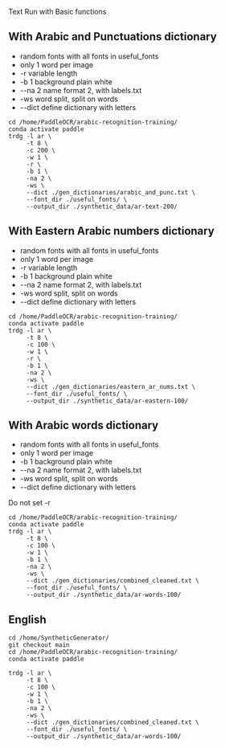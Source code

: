 Text Run with Basic functions

## With Arabic and Punctuations dictionary
- random fonts with all fonts in useful_fonts
- only 1 word per image
- -r variable length
- -b 1 background plain white
- --na 2 name format 2, with labels.txt
- -ws word split, split on words
- --dict define dictionary with letters 

```
cd /home/PaddleOCR/arabic-recognition-training/
conda activate paddle
trdg -l ar \
     -t 8 \
     -c 200 \
     -w 1 \
     -r \
     -b 1 \
     -na 2 \
     -ws \
     --dict ./gen_dictionaries/arabic_and_punc.txt \
     --font_dir ./useful_fonts/ \
     --output_dir ./synthetic_data/ar-text-200/
```

## With Eastern Arabic numbers dictionary

- random fonts with all fonts in useful_fonts
- only 1 word per image
- -r variable length
- -b 1 background plain white
- --na 2 name format 2, with labels.txt
- -ws word split, split on words
- --dict define dictionary with letters 

```
cd /home/PaddleOCR/arabic-recognition-training/
conda activate paddle
trdg -l ar \
     -t 8 \
     -c 100 \
     -w 1 \
     -r \
     -b 1 \
     -na 2 \
     -ws \
     --dict ./gen_dictionaries/eastern_ar_nums.txt \
     --font_dir ./useful_fonts/ \
     --output_dir ./synthetic_data/ar-eastern-100/
```

## With Arabic words dictionary

- random fonts with all fonts in useful_fonts
- only 1 word per image
- -b 1 background plain white
- --na 2 name format 2, with labels.txt
- -ws word split, split on words
- --dict define dictionary with letters 

Do not set -r

```
cd /home/PaddleOCR/arabic-recognition-training/
conda activate paddle
trdg -l ar \
     -t 8 \
     -c 100 \
     -w 1 \
     -b 1 \
     -na 2 \
     -ws \
     --dict ./gen_dictionaries/combined_cleaned.txt \
     --font_dir ./useful_fonts/ \
     --output_dir ./synthetic_data/ar-words-100/
```

## English

```
cd /home/SyntheticGenerator/
git checkout main
cd /home/PaddleOCR/arabic-recognition-training/
conda activate paddle

trdg -l ar \
     -t 8 \
     -c 100 \
     -w 1 \
     -b 1 \
     -na 2 \
     -ws \
     --dict ./gen_dictionaries/combined_cleaned.txt \
     --font_dir ./useful_fonts/ \
     --output_dir ./synthetic_data/ar-words-100/
```